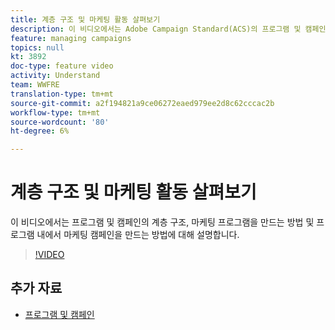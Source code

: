 ```yaml
---
title: 계층 구조 및 마케팅 활동 살펴보기
description: 이 비디오에서는 Adobe Campaign Standard(ACS)의 프로그램 및 캠페인 계층 구조, 마케팅 프로그램 생성 방법 및 프로그램 내에서 마케팅 캠페인을 만드는 방법에 대해 설명합니다.
feature: managing campaigns
topics: null
kt: 3892
doc-type: feature video
activity: Understand
team: WWFRE
translation-type: tm+mt
source-git-commit: a2f194821a9ce06272eaed979ee2d8c62cccac2b
workflow-type: tm+mt
source-wordcount: '80'
ht-degree: 6%

---
```



# 계층 구조 및 마케팅 활동 살펴보기

이 비디오에서는 프로그램 및 캠페인의 계층 구조, 마케팅 프로그램을 만드는 방법 및 프로그램 내에서 마케팅 캠페인을 만드는 방법에 대해 설명합니다.

>[!VIDEO](https://video.tv.adobe.com/v/18465?quality=12)

## 추가 자료

* [프로그램 및 캠페인](https://docs.adobe.com/content/help/en/campaign-standard/using/getting-started/marketing-plans/programs-and-campaigns.html)
